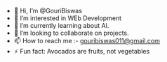 - 👋 Hi, I’m @GouriBiswas
- 👀 I’m interested in WEb Development 
- 🌱 I’m currently learning about AI.
- 💞️ I’m looking to collaborate on projects.
- 📫 How to reach me :- gouribiswas011@gmail.com 
- ⚡ Fun fact: Avocados are fruits, not vegetables

<!---
GouriBiswas/GouriBiswas is a ✨ special ✨ repository because its `README.md` (this file) appears on your GitHub profile.
You can click the Preview link to take a look at your changes.
--->
